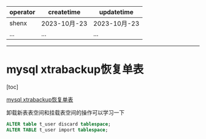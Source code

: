 | operator | createtime | updatetime |
| ---- | ---- | ---- |
| shenx | 2023-10月-23 | 2023-10月-23  |
| ... | ... | ... |
---
# mysql xtrabackup恢复单表

[toc]

[mysql xtrabackup恢复单表](https://cloud.tencent.com/developer/article/1970574)

卸载新表表空间和挂载表空间的操作可以学习一下
```sql
ALTER table t_user discard tablespace;
ALTER TABLE t_user import tablespace;
```
